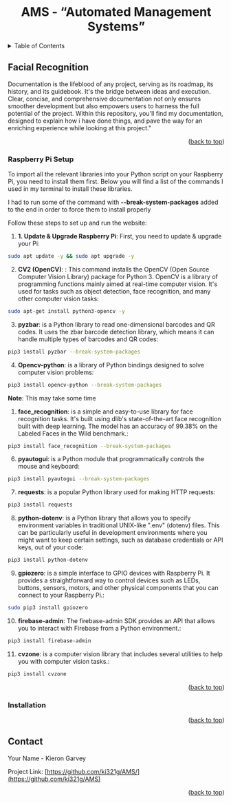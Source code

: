 <a name="readme-top"></a>
<!-- PROJECT SHIELDS -->
<!-- PROJECT LOGO -->
<div align="center">
  <h1 align="center">AMS - “Automated Management Systems”</h1>
<!--   <img src="readme/images/weathertop.png" alt="Logo">  -->
</div>
<!-- TABLE OF CONTENTS -->
<details>
  <summary>Table of Contents</summary>
  <ol>
    <li><a href="#facial-recognition">Facial Recognition</a></li>
    <li><a href="#raspberry-pi-setup">Raspberry Pi Setup</a></li>
    <li><a href="#installation">Installation</a></li>
    <li><a href="#contact">Contact</a></li>
  </ol>
</details>

<!-- Facial Recognition -->
## Facial Recognition
Documentation is the lifeblood of any project, serving as its roadmap, its history, and its guidebook. It's the bridge between ideas and execution. Clear, concise, and comprehensive documentation not only ensures smoother development but also empowers users to harness the full potential of the project. Within this repository, you'll find my documentation, designed to explain how i have done things, and pave the way for an enriching experience while looking at this project."

<p align="right">(<a href="#readme-top">back to top</a>)</p>

<!-- Raspberry Pi Setup -->
### Raspberry Pi Setup

To import all the relevant libraries into your Python script on your Raspberry Pi, you need to install them first. Below you will find a list of the commands I used in my terminal to install these libraries. 

I had to run some of the command with **--break-system-packages** added to the end in order to force them to install properly

Follow these steps to set up and run the website:

1. **1.	Update & Upgrade Raspberry Pi**: First, you need to update & upgrade your Pi:

```bash
sudo apt update -y && sudo apt upgrade -y
``` 

2. **CV2 (OpenCV)**: : This command installs the OpenCV (Open Source Computer Vision Library) package for Python 3. OpenCV is a library of programming functions mainly aimed at real-time computer vision. It's used for tasks such as object detection, face recognition, and many other computer vision tasks:

```bash
sudo apt-get install python3-opencv -y
``` 

3. **pyzbar**: is a Python library to read one-dimensional barcodes and QR codes. It uses the zbar barcode detection library, which means it can handle multiple types of barcodes and QR codes:

```bash
pip3 install pyzbar --break-system-packages
``` 

4. **Opencv-python**: is a library of Python bindings designed to solve computer vision problems:

```bash
pip3 install opencv-python --break-system-packages
``` 
**Note**: This may take some time

1. **face_recognition**: is a simple and easy-to-use library for face recognition tasks. It's built using dlib's state-of-the-art face recognition built with deep learning. The model has an accuracy of 99.38% on the Labeled Faces in the Wild benchmark.:

```bash
pip3 install face_recognition --break-system-packages
``` 

6. **pyautogui**: is a Python module that programmatically controls the mouse and keyboard: 

```bash
pip3 install pyautogui --break-system-packages
``` 

7. **requests**: is a popular Python library used for making HTTP requests:

```bash
pip3 install requests
```  

8. **python-dotenv**:  is a Python library that allows you to specify environment variables in traditional UNIX-like ".env" (dotenv) files. This can be particularly useful in development environments where you might want to keep certain settings, such as database credentials or API keys, out of your code:

```bash
pip3 install python-dotenv
```  

9. **gpiozero**: is a simple interface to GPIO devices with Raspberry Pi. It provides a straightforward way to control devices such as LEDs, buttons, sensors, motors, and other physical components that you can connect to your Raspberry Pi.:

```bash
sudo pip3 install gpiozero
``` 

10. **firebase-admin**: The firebase-admin SDK provides an API that allows you to interact with Firebase from a Python environment.:

```bash
pip3 install firebase-admin
```  

11. **cvzone**: is a computer vision library that includes several utilities to help you with computer vision tasks.:

```bash
pip3 install cvzone
```  

<p align="right">(<a href="#readme-top">back to top</a>)</p>


<!-- Installation -->
### Installation


<p align="right">(<a href="#readme-top">back to top</a>)</p>

<!-- CONTACT -->
## Contact
Your Name - Kieron Garvey

Project Link: [https://github.com/ki321g/AMS/](https://github.com/ki321g/AMS)

<p align="right">(<a href="#readme-top">back to top</a>)</p>



